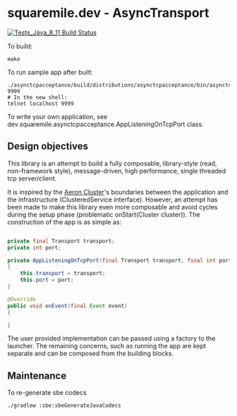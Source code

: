 # squaremile.dev - AsyncTransport

[![Tests_Java_8_11 Build Status](https://github.com/squaremiledev/asynctransport/workflows/Tests_Java_8_11/badge.svg)](https://github.com/squaremiledev/asynctransport/actions?query=workflow%3ATests_Java_8_11)

To build:

    make

To run sample app after built:

```
./asynctcpacceptance/build/distributions/asynctcpacceptance/bin/asynctcpacceptance 9999
# In the new shell:
telnet localhost 9999
```

To write your own application, see dev.squaremile.asynctcpacceptance.AppListeningOnTcpPort class.

## Design objectives

This library is an attempt to build a fully composable, library-style (read, non-framework style),
message-driven, high performance, single threaded tcp server/client.

It is inspired by the [Aeron Cluster](https://github.com/real-logic/aeron/tree/master/aeron-cluster)'s boundaries
between the application and the infrastructure (ClusteredService interface).
However, an attempt has been made to make this library even more composable
and avoid cycles during the setup phase (problematic onStart(Cluster cluster)).
The construction of the app is as simple as:

```java

private final Transport transport;
private int port;

private AppListeningOnTcpPort(final Transport transport, final int port)
{
    this.transport = transport;
    this.port = port;
}

@Override
public void onEvent(final Event event)
{

}
```

The user provided implementation can be passed using a factory to the launcher.
The remaining concerns, such as running the app are kept separate and can be composed from the building blocks.



## Maintenance

To re-generate sbe codecs

```
./gradlew :sbe:sbeGenerateJavaCodecs
```